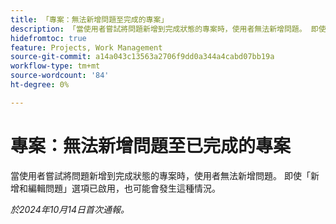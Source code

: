 ```yaml
---
title: 「專案：無法新增問題至完成的專案」
description: 「當使用者嘗試將問題新增到完成狀態的專案時，使用者無法新增問題。 即使啟用新增和編輯問題選項，也可能會發生這種情況。」
hidefromtoc: true
feature: Projects, Work Management
source-git-commit: a14a043c13563a2706f9dd0a344a4cabd07bb19a
workflow-type: tm+mt
source-wordcount: '84'
ht-degree: 0%

---
```



# 專案：無法新增問題至已完成的專案

當使用者嘗試將問題新增到完成狀態的專案時，使用者無法新增問題。 即使「新增和編輯問題」選項已啟用，也可能會發生這種情況。

_於2024年10月14日首次通報。_
